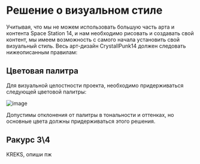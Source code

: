 
# Решение о визуальном стиле

Учитывая, что мы не можем использовать большую часть арта и контента Space Station 14, и нам необходимо рисовать и создавать свой контент, мы имеем возможность с самого начала установить свой визуальный стиль. Весь арт-дизайн CrystallPunk14 должен следовать нижеописанным правилам:

## Цветовая палитра

Для визуальной целостности проекта, необходимо придерживаться следующей цветовой палитры:

![image](https://github.com/crystallpunk-14/crystallpunk-docs/assets/96445749/3b887bf3-1a1d-455e-b25b-c1fa16980c5b)

Допустимы отклонения от палитры в тональности и оттенках, но основные цвета должны придерживаться этого решения.

## Ракурс 3\4

KREKS, опиши пж
